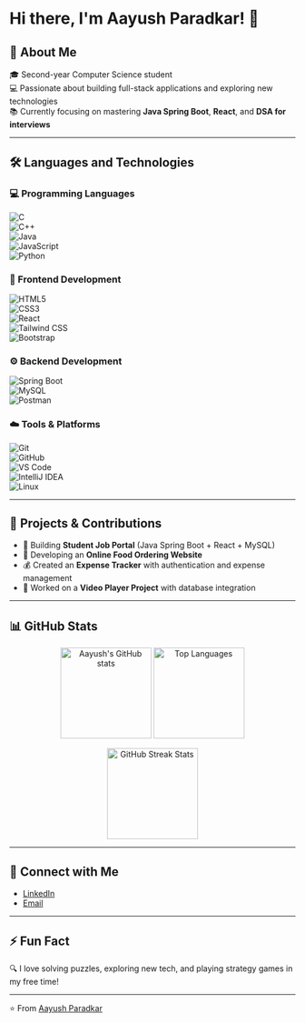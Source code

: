 
# Hi there, I'm Aayush Paradkar! 👋  

## 🚀 About Me  
🎓 Second-year Computer Science student  
💻 Passionate about building full-stack applications and exploring new technologies  
📚 Currently focusing on mastering **Java Spring Boot**, **React**, and **DSA for interviews**  

---

## 🛠️ Languages and Technologies  

### 💻 Programming Languages  
![C](https://img.shields.io/badge/C-00599C?style=for-the-badge&logo=c&logoColor=white)  
![C++](https://img.shields.io/badge/C++-00599C?style=for-the-badge&logo=c%2B%2B&logoColor=white)  
![Java](https://img.shields.io/badge/Java-ED8B00?style=for-the-badge&logo=openjdk&logoColor=white)  
![JavaScript](https://img.shields.io/badge/JavaScript-F7DF1E?style=for-the-badge&logo=javascript&logoColor=black)  
![Python](https://img.shields.io/badge/Python-3776AB?style=for-the-badge&logo=python&logoColor=white)  

### 🎨 Frontend Development  
![HTML5](https://img.shields.io/badge/HTML5-E34F26?style=for-the-badge&logo=html5&logoColor=white)  
![CSS3](https://img.shields.io/badge/CSS3-1572B6?style=for-the-badge&logo=css3&logoColor=white)  
![React](https://img.shields.io/badge/React-20232A?style=for-the-badge&logo=react&logoColor=61DAFB)  
![Tailwind CSS](https://img.shields.io/badge/Tailwind_CSS-38B2AC?style=for-the-badge&logo=tailwind-css&logoColor=white)  
![Bootstrap](https://img.shields.io/badge/Bootstrap-563D7C?style=for-the-badge&logo=bootstrap&logoColor=white)  

### ⚙️ Backend Development  
![Spring Boot](https://img.shields.io/badge/Spring_Boot-6DB33F?style=for-the-badge&logo=springboot&logoColor=white)  
![MySQL](https://img.shields.io/badge/MySQL-005C84?style=for-the-badge&logo=mysql&logoColor=white)  
![Postman](https://img.shields.io/badge/Postman-FF6C37?style=for-the-badge&logo=postman&logoColor=white)  

### ☁️ Tools & Platforms  
![Git](https://img.shields.io/badge/Git-F05032?style=for-the-badge&logo=git&logoColor=white)  
![GitHub](https://img.shields.io/badge/GitHub-100000?style=for-the-badge&logo=github&logoColor=white)  
![VS Code](https://img.shields.io/badge/VS_Code-0078D4?style=for-the-badge&logo=visualstudiocode&logoColor=white)  
![IntelliJ IDEA](https://img.shields.io/badge/IntelliJ_IDEA-000000?style=for-the-badge&logo=intellijidea&logoColor=white)  
![Linux](https://img.shields.io/badge/Linux-FCC624?style=for-the-badge&logo=linux&logoColor=black)  

---

## 📂 Projects & Contributions  
- 🌱 Building **Student Job Portal** (Java Spring Boot + React + MySQL)  
- 🛒 Developing an **Online Food Ordering Website**  
- 💰 Created an **Expense Tracker** with authentication and expense management  
- 🎥 Worked on a **Video Player Project** with database integration  

---

## 📊 GitHub Stats  

<p align="center">
  <img src="https://github-readme-stats.vercel.app/api?username=aayushpawar07&show_icons=true&theme=radical" alt="Aayush's GitHub stats" height="160"/>
  <img src="https://github-readme-stats.vercel.app/api/top-langs/?username=aayushpawar07&layout=compact&theme=radical" alt="Top Languages" height="160"/>
</p>

<p align="center">
  <img src="https://github-readme-streak-stats.herokuapp.com/?user=aayushpawar07&theme=radical" alt="GitHub Streak Stats" height="160"/>
</p>  

---

## 🤝 Connect with Me  
- [LinkedIn](https://www.linkedin.com/in/ayush-paradkar-49746b253)  
- [Email](mailto:aayushparadkar4@gmail.com)  

---

## ⚡ Fun Fact  
🔍 I love solving puzzles, exploring new tech, and playing strategy games in my free time!  

---

⭐️ From [Aayush Paradkar](https://github.com/aayushpawar07)  
